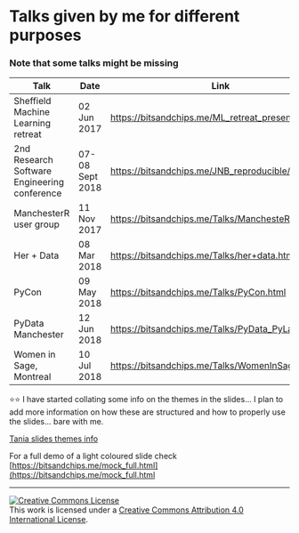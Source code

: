 # Talks given by me for different purposes
### Note that some talks might be missing

| Talk                                         | Date             | Link                                            |
|----------------------------------------------|------------------|-------------------------------------------------|
| Sheffield Machine Learning retreat           | 02 Jun 2017      | [https://bitsandchips.me/ML_retreat_presentation/ ](https://bitsandchips.me/ML_retreat_presentation/) |
| 2nd Research Software Engineering conference | 07- 08 Sept 2018 |  [https://bitsandchips.me/JNB_reproducible/  ](https://bitsandchips.me/JNB_reproducible/)     |
| ManchesterR user group                       | 11 Nov 2017      | [https://bitsandchips.me/Talks/ManchesteR.html ](https://bitsandchips.me/Talks/ManchesteR.html)   |
| Her + Data                                   | 08 Mar 2018      | [https://bitsandchips.me/Talks/her+data.html ](https://bitsandchips.me/Talks/her+data.html)     |
| PyCon                                        | 09 May 2018      | [https://bitsandchips.me/Talks/PyCon.html  ](https://bitsandchips.me/Talks/PyCon.html)       |
| PyData Manchester                              | 12 Jun 2018      | [https://bitsandchips.me/Talks/PyData_PyLadies.html  ](https://bitsandchips.me/Talks/PyData_PyLadies.html)       |
|Women in Sage, Montreal   | 10 Jul 2018    |  [https://bitsandchips.me/Talks/WomenInSage.html  ](https://bitsandchips.me/Talks/WomenInSage.html)  |


⭐⭐ I have started collating some info on the themes in the slides... I plan to add more information on how these are structured and how to properly use the slides... bare with me.

[Tania slides themes info](Themes_docs.md)


For a full demo of a light coloured slide check
[https://bitsandchips.me/mock_full.html](https://bitsandchips.me/mock_full.html


  ---
  <a rel="license" href="http://creativecommons.org/licenses/by/4.0/"><img alt="Creative Commons License" style="border-width:0" src="https://i.creativecommons.org/l/by/4.0/88x31.png" /></a><br />This work is licensed under a <a rel="license" href="http://creativecommons.org/licenses/by/4.0/">Creative Commons Attribution 4.0 International License</a>.
